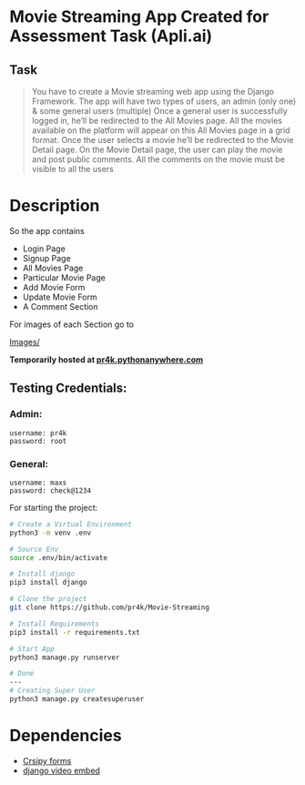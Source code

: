 # Movie Streaming App Created for Assessment Task (Apli.ai)

## Task
>You have to create a Movie streaming web app using the Django Framework. The app will have
>two types of users, an admin (only one) & some general users (multiple)
>Once a general user is successfully logged in, he’ll be redirected to the All Movies page. All the
>movies available on the platform will appear on this All Movies page in a grid format. Once the
>user selects a movie he’ll be redirected to the Movie Detail page. On the Movie Detail page,
>the user can play the movie and post public comments. All the comments on the movie must be
>visible to all the users

# Description

So the app contains 
- Login Page
- Signup Page
- All Movies Page
- Particular Movie Page
- Add Movie Form
- Update Movie Form
- A Comment Section
  
For images of each Section go to

[Images/](images/readme.md)

**Temporarily hosted at [pr4k.pythonanywhere.com](http://pr4k.pythonanywhere.com/)**


## Testing Credentials:

### Admin:
	username: pr4k
	password: root
	
	
### General:
	username: maxs
	password: check@1234

For starting the project:
```bash
# Create a Virtual Environment
python3 -m venv .env

# Source Env
source .env/bin/activate

# Install django
pip3 install django

# Clone the project
git clone https://github.com/pr4k/Movie-Streaming

# Install Requirements
pip3 install -r requirements.txt

# Start App
python3 manage.py runserver

# Done
---
# Creating Super User
python3 manage.py createsuperuser

```

# Dependencies

- [Crsipy forms](https://github.com/django-crispy-forms/django-crispy-forms)
- [django video embed](https://github.com/jazzband/django-embed-video)
  
